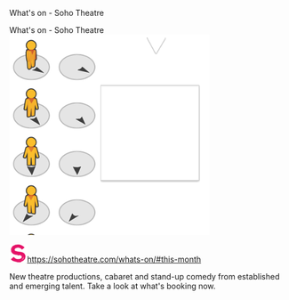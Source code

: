 What's on - Soho Theatre

What's on - Soho Theatre
![](../_resources/41cdf6e6ee665e721244aaf9237e4a97.png)

![](../_resources/6bf5ac84660b75892b12f8351af71221.png)https://sohotheatre.com/whats-on/#this-month

New theatre productions, cabaret and stand-up comedy from established and emerging talent. Take a look at what's booking now.